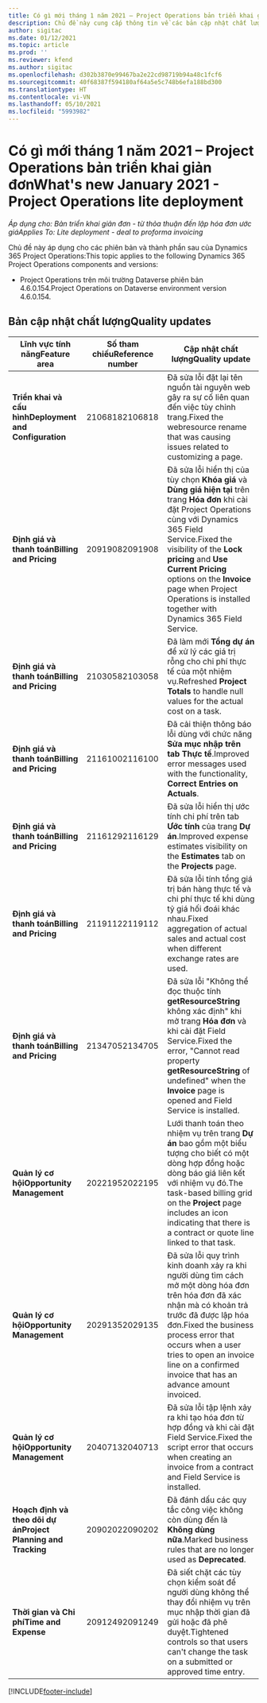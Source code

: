 ```yaml
---
title: Có gì mới tháng 1 năm 2021 – Project Operations bản triển khai giản đơn
description: Chủ đề này cung cấp thông tin về các bản cập nhật chất lượng được cung cấp trong bản triển khai giản đơn Project Operations phát hành vào tháng 1 năm 2021.
author: sigitac
ms.date: 01/12/2021
ms.topic: article
ms.prod: ''
ms.reviewer: kfend
ms.author: sigitac
ms.openlocfilehash: d302b3870e99467ba2e22cd98719b94a48c1fcf6
ms.sourcegitcommit: 40f68387f594180af64a5e5c748b6efa188bd300
ms.translationtype: HT
ms.contentlocale: vi-VN
ms.lasthandoff: 05/10/2021
ms.locfileid: "5993982"
---
```

# <a name="whats-new-january-2021---project-operations-lite-deployment"></a><span data-ttu-id="da7de-103">Có gì mới tháng 1 năm 2021 – Project Operations bản triển khai giản đơn</span><span class="sxs-lookup"><span data-stu-id="da7de-103">What's new January 2021 - Project Operations lite deployment</span></span>


<span data-ttu-id="da7de-104">_Áp dụng cho: Bản triển khai giản đơn - từ thỏa thuận đến lập hóa đơn ước giá_</span><span class="sxs-lookup"><span data-stu-id="da7de-104">_Applies To: Lite deployment - deal to proforma invoicing_</span></span>

<span data-ttu-id="da7de-105">Chủ đề này áp dụng cho các phiên bản và thành phần sau của Dynamics 365 Project Operations:</span><span class="sxs-lookup"><span data-stu-id="da7de-105">This topic applies to the following Dynamics 365 Project Operations components and versions:</span></span>

  - <span data-ttu-id="da7de-106">Project Operations trên môi trường Dataverse phiên bản 4.6.0.154.</span><span class="sxs-lookup"><span data-stu-id="da7de-106">Project Operations on Dataverse environment version 4.6.0.154.</span></span>
  
## <a name="quality-updates"></a><span data-ttu-id="da7de-107">Bản cập nhật chất lượng</span><span class="sxs-lookup"><span data-stu-id="da7de-107">Quality updates</span></span>

| <span data-ttu-id="da7de-108">**Lĩnh vực tính năng**</span><span class="sxs-lookup"><span data-stu-id="da7de-108">**Feature area**</span></span> | <span data-ttu-id="da7de-109">**Số tham chiếu**</span><span class="sxs-lookup"><span data-stu-id="da7de-109">**Reference number**</span></span> | <span data-ttu-id="da7de-110">**Cập nhật chất lượng**</span><span class="sxs-lookup"><span data-stu-id="da7de-110">**Quality update**</span></span> |
| --- | --- | --- |
| <span data-ttu-id="da7de-111">**Triển khai và cấu hình**</span><span class="sxs-lookup"><span data-stu-id="da7de-111">**Deployment and Configuration**</span></span> | <span data-ttu-id="da7de-112">2106818</span><span class="sxs-lookup"><span data-stu-id="da7de-112">2106818</span></span> | <span data-ttu-id="da7de-113">Đã sửa lỗi đặt lại tên nguồn tài nguyên web gây ra sự cố liên quan đến việc tùy chỉnh trang.</span><span class="sxs-lookup"><span data-stu-id="da7de-113">Fixed the webresource rename that was causing issues related to customizing a page.</span></span> |
| <span data-ttu-id="da7de-114">**Định giá và thanh toán**</span><span class="sxs-lookup"><span data-stu-id="da7de-114">**Billing and Pricing**</span></span> | <span data-ttu-id="da7de-115">2091908</span><span class="sxs-lookup"><span data-stu-id="da7de-115">2091908</span></span> | <span data-ttu-id="da7de-116">Đã sửa lỗi hiển thị của tùy chọn **Khóa giá** và **Dùng giá hiện tại** trên trang **Hóa đơn** khi cài đặt Project Operations cùng với Dynamics 365 Field Service.</span><span class="sxs-lookup"><span data-stu-id="da7de-116">Fixed the visibility of the **Lock pricing** and **Use Current Pricing** options on the **Invoice** page when Project Operations is installed together with Dynamics 365 Field Service.</span></span> |
| <span data-ttu-id="da7de-117">**Định giá và thanh toán**</span><span class="sxs-lookup"><span data-stu-id="da7de-117">**Billing and Pricing**</span></span> | <span data-ttu-id="da7de-118">2103058</span><span class="sxs-lookup"><span data-stu-id="da7de-118">2103058</span></span> | <span data-ttu-id="da7de-119">Đã làm mới **Tổng dự án** để xử lý các giá trị rỗng cho chi phí thực tế của một nhiệm vụ.</span><span class="sxs-lookup"><span data-stu-id="da7de-119">Refreshed **Project Totals** to handle null values for the actual cost on a task.</span></span> |
| <span data-ttu-id="da7de-120">**Định giá và thanh toán**</span><span class="sxs-lookup"><span data-stu-id="da7de-120">**Billing and Pricing**</span></span> | <span data-ttu-id="da7de-121">2116100</span><span class="sxs-lookup"><span data-stu-id="da7de-121">2116100</span></span> | <span data-ttu-id="da7de-122">Đã cải thiện thông báo lỗi dùng với chức năng **Sửa mục nhập trên tab Thực tế**.</span><span class="sxs-lookup"><span data-stu-id="da7de-122">Improved error messages used with the functionality, **Correct Entries on Actuals**.</span></span> |
| <span data-ttu-id="da7de-123">**Định giá và thanh toán**</span><span class="sxs-lookup"><span data-stu-id="da7de-123">**Billing and Pricing**</span></span> | <span data-ttu-id="da7de-124">2116129</span><span class="sxs-lookup"><span data-stu-id="da7de-124">2116129</span></span> | <span data-ttu-id="da7de-125">Đã sửa lỗi hiển thị ước tính chi phí trên tab **Ước tính** của trang **Dự án**.</span><span class="sxs-lookup"><span data-stu-id="da7de-125">Improved expense estimates visibility on the **Estimates** tab on the **Projects** page.</span></span> |
| <span data-ttu-id="da7de-126">**Định giá và thanh toán**</span><span class="sxs-lookup"><span data-stu-id="da7de-126">**Billing and Pricing**</span></span> | <span data-ttu-id="da7de-127">2119112</span><span class="sxs-lookup"><span data-stu-id="da7de-127">2119112</span></span> | <span data-ttu-id="da7de-128">Đã sửa lỗi tính tổng giá trị bán hàng thực tế và chi phí thực tế khi dùng tỷ giá hối đoái khác nhau.</span><span class="sxs-lookup"><span data-stu-id="da7de-128">Fixed aggregation of actual sales and actual cost when different exchange rates are used.</span></span> |
| <span data-ttu-id="da7de-129">**Định giá và thanh toán**</span><span class="sxs-lookup"><span data-stu-id="da7de-129">**Billing and Pricing**</span></span> | <span data-ttu-id="da7de-130">2134705</span><span class="sxs-lookup"><span data-stu-id="da7de-130">2134705</span></span> | <span data-ttu-id="da7de-131">Đã sửa lỗi "Không thể đọc thuộc tính **getResourceString** không xác định" khi mở trang **Hóa đơn** và khi cài đặt Field Service.</span><span class="sxs-lookup"><span data-stu-id="da7de-131">Fixed the error, "Cannot read property **getResourceString** of undefined" when the **Invoice** page is opened and Field Service is installed.</span></span> |
| <span data-ttu-id="da7de-132">**Quản lý cơ hội**</span><span class="sxs-lookup"><span data-stu-id="da7de-132">**Opportunity Management**</span></span> | <span data-ttu-id="da7de-133">2022195</span><span class="sxs-lookup"><span data-stu-id="da7de-133">2022195</span></span> | <span data-ttu-id="da7de-134">Lưới thanh toán theo nhiệm vụ trên trang **Dự án** bao gồm một biểu tượng cho biết có một dòng hợp đồng hoặc dòng báo giá liên kết với nhiệm vụ đó.</span><span class="sxs-lookup"><span data-stu-id="da7de-134">The task-based billing grid on the **Project** page includes an icon indicating that there is a contract or quote line linked to that task.</span></span> |
| <span data-ttu-id="da7de-135">**Quản lý cơ hội**</span><span class="sxs-lookup"><span data-stu-id="da7de-135">**Opportunity Management**</span></span> | <span data-ttu-id="da7de-136">2029135</span><span class="sxs-lookup"><span data-stu-id="da7de-136">2029135</span></span> | <span data-ttu-id="da7de-137">Đã sửa lỗi quy trình kinh doanh xảy ra khi người dùng tìm cách mở một dòng hóa đơn trên hóa đơn đã xác nhận mà có khoản trả trước đã được lập hóa đơn.</span><span class="sxs-lookup"><span data-stu-id="da7de-137">Fixed the business process error that occurs when a user tries to open an invoice line on a confirmed invoice that has an advance amount invoiced.</span></span> |
| <span data-ttu-id="da7de-138">**Quản lý cơ hội**</span><span class="sxs-lookup"><span data-stu-id="da7de-138">**Opportunity Management**</span></span> | <span data-ttu-id="da7de-139">2040713</span><span class="sxs-lookup"><span data-stu-id="da7de-139">2040713</span></span> | <span data-ttu-id="da7de-140">Đã sửa lỗi tập lệnh xảy ra khi tạo hóa đơn từ hợp đồng và khi cài đặt Field Service.</span><span class="sxs-lookup"><span data-stu-id="da7de-140">Fixed the script error that occurs when creating an invoice from a contract and Field Service is installed.</span></span> |
| <span data-ttu-id="da7de-141">**Hoạch định và theo dõi dự án**</span><span class="sxs-lookup"><span data-stu-id="da7de-141">**Project Planning and Tracking**</span></span> | <span data-ttu-id="da7de-142">2090202</span><span class="sxs-lookup"><span data-stu-id="da7de-142">2090202</span></span> | <span data-ttu-id="da7de-143">Đã đánh dấu các quy tắc công việc không còn dùng đến là **Không dùng nữa**.</span><span class="sxs-lookup"><span data-stu-id="da7de-143">Marked business rules that are no longer used as **Deprecated**.</span></span> |
| <span data-ttu-id="da7de-144">**Thời gian và Chi phí**</span><span class="sxs-lookup"><span data-stu-id="da7de-144">**Time and Expense**</span></span> | <span data-ttu-id="da7de-145">2091249</span><span class="sxs-lookup"><span data-stu-id="da7de-145">2091249</span></span> | <span data-ttu-id="da7de-146">Đã siết chặt các tùy chọn kiểm soát để người dùng không thể thay đổi nhiệm vụ trên mục nhập thời gian đã gửi hoặc đã phê duyệt.</span><span class="sxs-lookup"><span data-stu-id="da7de-146">Tightened controls so that users can't change the task on a submitted or approved time entry.</span></span> |


[!INCLUDE[footer-include](../../includes/footer-banner.md)]